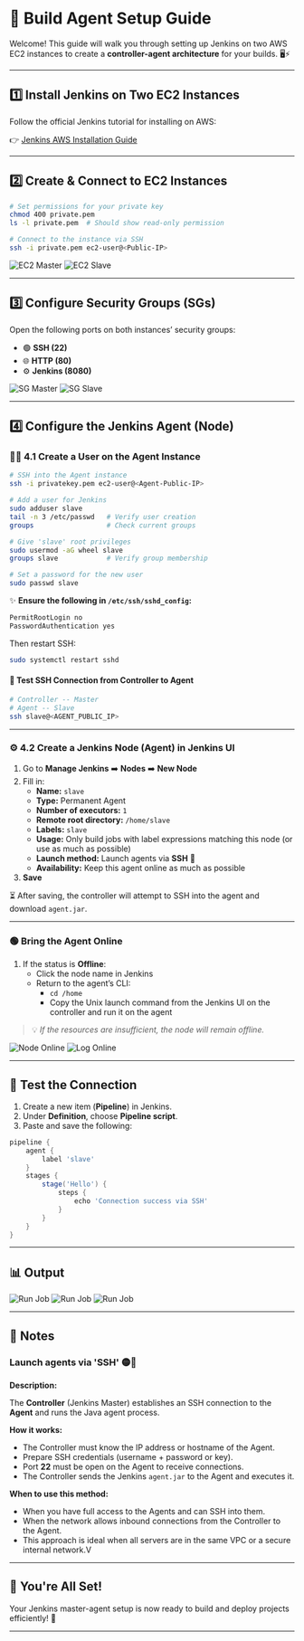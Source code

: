 # 🚀 Build Agent Setup Guide

Welcome! This guide will walk you through setting up Jenkins on two AWS EC2 instances to create a **controller-agent architecture** for your builds. 🖥️⚡

---

## 1️⃣ Install Jenkins on Two EC2 Instances

Follow the official Jenkins tutorial for installing on AWS:

👉 [Jenkins AWS Installation Guide](https://www.jenkins.io/doc/tutorials/tutorial-for-installing-jenkins-on-AWS/#creating-a-key-pair)

---

## 2️⃣ Create & Connect to EC2 Instances

```bash
# Set permissions for your private key
chmod 400 private.pem
ls -l private.pem  # Should show read-only permission

# Connect to the instance via SSH
ssh -i private.pem ec2-user@<Public-IP>
```

![EC2 Master](./assets/EC2-Master.png)
![EC2 Slave](./assets/EC2-Slave.png)

---

## 3️⃣ Configure Security Groups (SGs)

Open the following ports on both instances’ security groups:

- 🟢 **SSH (22)**
- 🌐 **HTTP (80)**
- ⚙️ **Jenkins (8080)**

![SG Master](./assets/SG-Master.png)
![SG Slave](./assets/SG-Slave.png)

---

## 4️⃣ Configure the Jenkins Agent (Node)

### 🧑‍💻 4.1 Create a User on the Agent Instance

```bash
# SSH into the Agent instance
ssh -i privatekey.pem ec2-user@<Agent-Public-IP>

# Add a user for Jenkins
sudo adduser slave     
tail -n 3 /etc/passwd   # Verify user creation
groups                  # Check current groups

# Give 'slave' root privileges
sudo usermod -aG wheel slave
groups slave            # Verify group membership

# Set a password for the new user
sudo passwd slave
```

✨ **Ensure the following in `/etc/ssh/sshd_config`:**
```bash
PermitRootLogin no
PasswordAuthentication yes
```
Then restart SSH:
```bash
sudo systemctl restart sshd
```

#### 🔗 Test SSH Connection from Controller to Agent

```bash
# Controller -- Master
# Agent -- Slave
ssh slave@<AGENT_PUBLIC_IP>
```

---

### ⚙️ 4.2 Create a Jenkins Node (Agent) in Jenkins UI

1. Go to **Manage Jenkins** ➡️ **Nodes** ➡️ **New Node**
2. Fill in:
   - **Name:** `slave`
   - **Type:** Permanent Agent
   - **Number of executors:** `1`
   - **Remote root directory:** `/home/slave`
   - **Labels:** `slave`
   - **Usage:** Only build jobs with label expressions matching this node (or use as much as possible)
   - **Launch method:** Launch agents via **SSH** 📌
   - **Availability:** Keep this agent online as much as possible
3. **Save**

⏳ After saving, the controller will attempt to SSH into the agent and download `agent.jar`.

---

### 🟢 Bring the Agent Online

1. If the status is **Offline**:
   - Click the node name in Jenkins
   - Return to the agent’s CLI:
     - `cd /home`
     - Copy the Unix launch command from the Jenkins UI on the controller and run it on the agent

> 💡 *If the resources are insufficient, the node will remain offline.*

![Node Online](./assets/Status-Online.png)
![Log Online](./assets/Log-Online.png)

---

## 🧪 Test the Connection

1. Create a new item (**Pipeline**) in Jenkins.
2. Under **Definition**, choose **Pipeline script**.
3. Paste and save the following:

```groovy
pipeline {
    agent {
        label 'slave'
    }
    stages {
        stage('Hello') {
            steps {
                echo 'Connection success via SSH'
            }
        }
    }
}
```

---

## 📊 Output

![Run Job](./assets/Output1.png)
![Run Job](./assets/Output2.png)
![Run Job](./assets/Output3.png)

---

## 📝 Notes

###  Launch agents via 'SSH' 🟡🔵

**Description:** 
 
The **Controller** (Jenkins Master) establishes an SSH connection to the **Agent** and runs the Java agent process.

**How it works:**
- The Controller must know the IP address or hostname of the Agent.
- Prepare SSH credentials (username + password or key).
- Port **22** must be open on the Agent to receive connections.
- The Controller sends the Jenkins `agent.jar` to the Agent and executes it.

**When to use this method:**
- When you have full access to the Agents and can SSH into them.
- When the network allows inbound connections from the Controller to the Agent.
- This approach is ideal when all servers are in the same VPC or a secure internal network.V

---

## 🎉 You're All Set!

Your Jenkins master-agent setup is now ready to build and deploy projects efficiently! 🚦

---